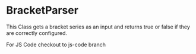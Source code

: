 # BracketParser

This Class gets a bracket series as an input and returns true or false if they are correctly configured.

For JS Code checkout to js-code branch
